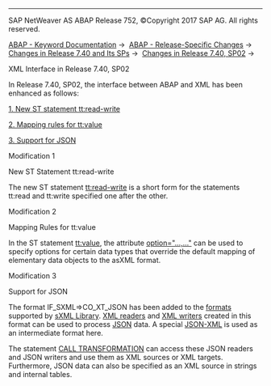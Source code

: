   

* * *

SAP NetWeaver AS ABAP Release 752, ©Copyright 2017 SAP AG. All rights reserved.

[ABAP - Keyword Documentation](https://help.sap.com/doc/abapdocu_752_index_htm/7.52/en-US/abenabap.htm) →  [ABAP - Release-Specific Changes](https://help.sap.com/doc/abapdocu_752_index_htm/7.52/en-US/abennews.htm) →  [Changes in Release 7.40 and Its SPs](https://help.sap.com/doc/abapdocu_752_index_htm/7.52/en-US/abennews-740.htm) →  [Changes in Release 7.40, SP02](https://help.sap.com/doc/abapdocu_752_index_htm/7.52/en-US/abennews-740_sp02.htm) → 

XML Interface in Release 7.40, SP02

In Release 7.40, SP02, the interface between ABAP and XML has been enhanced as follows:

[1\. New ST statement tt:read-write](#!ABAP_MODIFICATION_1@1@)

[2\. Mapping rules for tt:value](#!ABAP_MODIFICATION_2@2@)

[3\. Support for JSON](#!ABAP_MODIFICATION_3@3@)

Modification 1

New ST Statement tt:read-write

The new ST statement [tt:read-write](https://help.sap.com/doc/abapdocu_752_index_htm/7.52/en-US/abenst_tt_read_write.htm) is a short form for the statements tt:read and tt:write specified one after the other.

Modification 2

Mapping Rules for tt:value

In the ST statement [tt:value](https://help.sap.com/doc/abapdocu_752_index_htm/7.52/en-US/abenst_tt_value_elementary.htm), the attribute [option="...,..."](https://help.sap.com/doc/abapdocu_752_index_htm/7.52/en-US/abenst_option.htm) can be used to specify options for certain data types that override the default mapping of elementary data objects to the asXML format.

Modification 3

Support for JSON

The format IF\_SXML=>CO\_XT\_JSON has been added to the [formats](https://help.sap.com/doc/abapdocu_752_index_htm/7.52/en-US/abenabap_sxml_lib_formats.htm) supported by [sXML Library](https://help.sap.com/doc/abapdocu_752_index_htm/7.52/en-US/abenabap_sxml_lib.htm). [XML readers](https://help.sap.com/doc/abapdocu_752_index_htm/7.52/en-US/abenxml_reader_glosry.htm "Glossary Entry") and [XML writers](https://help.sap.com/doc/abapdocu_752_index_htm/7.52/en-US/abenxml_writer_glosry.htm "Glossary Entry") created in this format can be used to process [JSON](https://help.sap.com/doc/abapdocu_752_index_htm/7.52/en-US/abenjson_glosry.htm "Glossary Entry") data. A special [JSON-XML](https://help.sap.com/doc/abapdocu_752_index_htm/7.52/en-US/abenjson_xml_glosry.htm "Glossary Entry") is used as an intermediate format here.

The statement [CALL TRANSFORMATION](https://help.sap.com/doc/abapdocu_752_index_htm/7.52/en-US/abapcall_transformation.htm) can access these JSON readers and JSON writers and use them as XML sources or XML targets. Furthermore, JSON data can also be specified as an XML source in strings and internal tables.